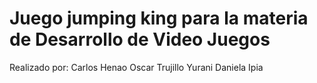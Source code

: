 # Juego jumping king para la materia de Desarrollo de Video Juegos
Realizado por:
Carlos Henao
Oscar Trujillo
Yurani Daniela Ipia
